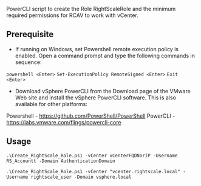 PowerCLI script to create the Role RightScaleRole and the minimum required permissions for RCAV to work with vCenter. 


Prerequisite
-------------
- If running on Windows, set Powershell remote execution policy is enabled. Open a command prompt and type the following commands in sequence:

`powershell <Enter>`
`Set-ExecutionPolicy RemoteSigned <Enter>`
`Exit <Enter>`

- Download vSphere PowerCLI from the Download page of the VMware Web site and install the vSphere PowerCLI software. This is also available for other platforms:

Powershell - https://github.com/PowerShell/PowerShell
PowerCLI - https://labs.vmware.com/flings/powercli-core

Usage
-------------

`.\Create_RightScale_Role.ps1 -vCenter vCenterFQDNorIP -Username RS_Accountt -Domain AuthenticationDomain`

`.\Create_RightScale_Role.ps1 -vCenter "vcenter.rightscale.local" -Username rightscale_user -Domain vsphere.local`

